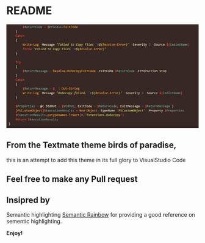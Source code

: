 # README

![Screenshot](/screenshot.PNG)

## From the Textmate theme birds of paradise, 
this is an attempt to add this theme in its full glory to VisualStudio Code

## Feel free to make any Pull request

## Insipred by 

Semantic highlighting [Semantic Rainbow](https://github.com/Thertzlor/semantic-rainbow/) for providing a good reference on sementic highlighting.

**Enjoy!**
